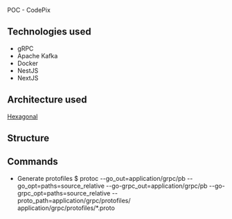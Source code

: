 POC - CodePix

## Technologies used
- gRPC
- Apache Kafka
- Docker
- NestJS
- NextJS


## Architecture used

[Hexagonal](https://www.google.com/url?sa=i&url=https%3A%2F%2Ffernandofranzini.wordpress.com%2F2019%2F04%2F09%2Farquitetura-hexagonal%2F&psig=AOvVaw2_JLB5RYyDPmNehob0pNhw&ust=1649603393078000&source=images&cd=vfe&ved=0CAoQjRxqFwoTCKiX8tOhh_cCFQAAAAAdAAAAABAY)

## Structure


## Commands 

- Generate protofiles
$ protoc --go_out=application/grpc/pb --go_opt=paths=source_relative --go-grpc_out=application/grpc/pb --go-grpc_opt=paths=source_relative --proto_path=application/grpc/protofiles/ application/grpc/protofiles/*.proto